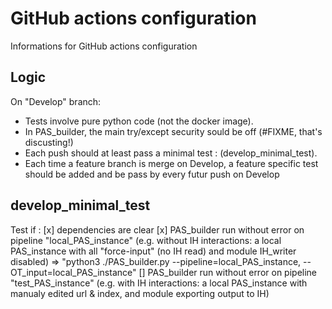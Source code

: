 # GitHub actions configuration

Informations for GitHub actions configuration

## Logic
On "Develop" branch:
- Tests involve pure python code (not the docker image). 
- In PAS_builder, the main try/except security sould be off (#FIXME, that's discusting!)
- Each push should at least pass a minimal test : (develop_minimal_test). 
- Each time a feature branch is merge on Develop, a feature specific test should be added and be pass by every futur push on Develop

## develop_minimal_test
Test if :
[x] dependencies are clear
[x] PAS_builder run without error on pipeline "local_PAS_instance" (e.g. without IH interactions: a local PAS_instance with all "force-input" (no IH read) and module IH_writer disabled) => "python3 ./PAS_builder.py --pipeline=local_PAS_instance, --OT_input=local_PAS_instance"
[] PAS_builder run without error on pipeline "test_PAS_instance" (e.g. with IH interactions: a local PAS_instance with manualy edited url & index, and module exporting output to IH)
